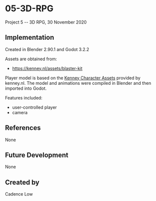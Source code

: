 # 05-3D-RPG
Project 5 -- 3D RPG, 30 November 2020

## Implementation
Created in Blender 2.90.1 and Godot 3.2.2

Assets are obtained from:
+ https://kenney.nl/assets/blaster-kit

Player model is based on the [Kenney Character Assets](https://kenney.itch.io/kenney-character-assets) provided by kenney.nl. The model and animations were compiled in Blender and then imported into Godot.

Features included:
+ user-controlled player
+ camera

## References
None

## Future Development
None

## Created by
Cadence Low
